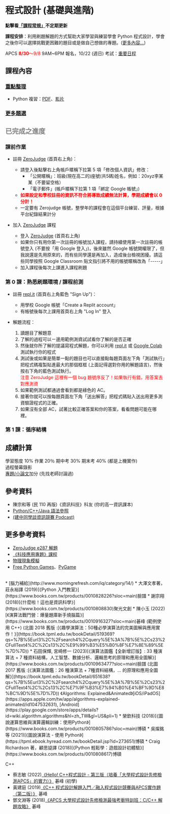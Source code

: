 # 程式設計 (基礎與進階)

**點擊看[「課程常規」](https://nandemoi.github.io/zl111/rules)不定期更新**

**課程安排**：利用刷題解題的方式幫助大家學習與練習學會 Python 程式設計，學會之後你可以選擇挑戰更困難的題目或是做自己想做的專題。([更多內容...](https://docs.google.com/document/d/1Qe5vf8Jx-YFIkDVaVYJXPisn8E4zSGhfUsqcxErGsO4/edit))

<!--規劃全學期 BYOD (自帶電腦)，每次上課前一天請確保電池蓄電充足。如有問題請第一週上課提出。-->

APCS <span style="color:red"><b>8/30</b>～9/8</span> 9AM~6PM 報名，10/22 (週日) 考試：[重要日程](https://apcs.csie.ntnu.edu.tw/index.php/timeline-2/)

## 課程內容

### [重點整理](https://nandemoi.github.io/zl111/progpts)

* Python 複習：[PDF](https://nandemoi.github.io/zl111/Python.pdf)、[影片](https://nandemoi.github.io/zl111/Python.html)

### [更多題選](https://nandemoi.github.io/zl111/probsels.pdf)

## <span style="color:gray">已完成之進度</span>

### 課前作業

* 註冊 [ZeroJudge](https://zerojudge.tw/) (首頁右上角)：
  <!--* 頁面最上方藍色「以現有的 Google 帳號創建身份」：用學校 Google 帳號建立帳號-->
  * <!--如果你已經有不是用學校 Google 帳號，-->請登入後點擊右上角帳戶暱稱下拉第 5 項「修改個人資訊」修改：
    * 「公開暱稱」：班級(現在高二的)座號(共5碼)姓名，例如：20xyz李某某（不要留空格）
    * 「電子郵件」(帳戶暱稱下拉第 1 項「綁定 Google 帳號」)
  * **<span style="color:red">如果設定和學校註冊的資訊不符合將導致成績無法計算，學期成績會以 0 分計！</span>**
  * 一定要有 Zerojudge 帳號，整學年的課程會在這個平台練習、評量，根據平台紀錄結果計分

* 加入 [ZeroJudge](https://zerojudge.tw/) 課程
  * 登入 [ZeroJudge](https://zerojudge.tw/) (首頁右上角)
  <!--* 點擊右上角帳戶暱稱下拉第 6 項「**+** 參加課程」-->
  * 如果你只有用你第一次註冊的帳號加入課程，請持續使用第一次註冊的帳號登入 (不要按「用 Google 登入」)，後來雖然 Google 帳號開權限了，但我說還是先用原來的，而有些同學還是再加入，造成後台檢視困擾。請這些同學按照 Google Classroom 貼文指引將不用的帳號暱稱改為「-----」
  * 加入課程後每次上課進入課程刷題

### 第 0 課：熟悉刷題環境 / 課程前測

* 註冊 [repl.it](https://replit.com) (首頁右上角藍色 "Sign Up")：
  * 用學校 Google 帳號「Create a Replit account」
  * 有帳號後每次上課用首頁右上角 "Log In" 登入
  <!--* 如果你已經有熟悉的程式開發 (編寫與執行) 環境 (例如 Google Colab)，你可以使用自己熟悉的開發工具就好，不一定要註冊使用 replit-->

* 解題流程：
  1. 讀題目了解題意
  2. 了解的過程可以ㄧ邊用範例測資試試看你了解的是否正確
  3. 然後就你所了解的提議寫程式解題，你可以利用 [repl.it](https://replit.com) 或 [Google Colab](https://colab.research.google.com/?hl=zh-tw) 測試執行你的程式
  4. 測試後或如果是簡單一點的題目也可以直接點每題頁面左下角「測試執行」把程式碼複製貼進最大的那個框框 (上面記得選對你用的解題語言)，然後按右下角的藍色測試執行。  
  <span style="color:red">注意 ZeroJudge 這裡有一個 bug 題號序反了！如果執行有錯，用答案去對應測資</span>
  5. 如果範例測試都通過會看到都是綠色的 AC。
  6. 接著你就可以按每題頁面左下角「送出解答」把程式碼貼入送出用更多測資驗證程式的正確。
  7. 如果沒有全部 AC，試著比較正確答案和你的答案，看看問題可能在哪裡。

### 第 1 課：循序結構

<span style="color:lightgray">
</span>

## 成績計算

學習態度 10% 作業 20％ 期中考 30% 期末考 40% (都是上機實作)  
過程螢幕錄影  
[專題/小論文](https://nandemoi.github.io/zl111/how2report.pdf)加分 (先找老師討論過)

## 參考資料

* 陳宗和等 (民 110 再版)《資訊科技》科友 (你的高一資訊課本)
* [Python/C++/Java 語法參照](https://nandemoi.github.io/zl111/apcs_resrcs.pdf)  
* [(建中同學談資訊競賽 Podcast)](https://open.spotify.com/episode/3lhesRuCQavvzmQRtVIT2w?si=659e425be16d4b36)

## 更多參考資料

* [ZeroJudge e287 解題](https://nandemoi.github.io/zl111/ZJe287.html)  
* [《科技應用專題》課程](https://nandemoi.github.io/zl111/techapp)
* [物理現象模擬](https://nandemoi.github.io/zl111/vpython.pdf)
* [Free Python Games](https://grantjenks.com/docs/freegames/)、[PyGame](https://realpython.com/pygame-a-primer/)  
<br>  
* [腦力補給](http://www.morningrefresh.com/iq/category/14/)  
* 大澤文孝著，莊永裕譯 (2019)[《Python 入門教室》](https://www.books.com.tw/products/0010828226?sloc=main)臉譜
* 謝宗翔 (2018)[《什麼啦！這也是資訊科學》](https://www.books.com.tw/products/0010808830)聚光文創  
* 陳小玉 (2022)[《演算法戰鬥營：爆量題庫新手燒腦篇》](https://www.books.com.tw/products/0010916327?sloc=main)碁峰 (範例使用 C++)  
(北圖 2018 舊版 :[《趣學演算法：50種必學演算法的完美圖解與應用實作！》](https://book.tpml.edu.tw/bookDetail/519369?qs=%7B%5Eurl3%2C%2Fsearch4%2Cquery%5E%3A%7B%5E%2Cs23%2CFullText4%2C%2Cs13%2C%E9%99%B3%E5%B0%8F%E7%8E%89%5E%7D%7D))
* 石田保輝, 宮崎修一 (2023)[《演算法圖鑑【全新增訂版】: 33 種演算法 + 7 種資料結構，人工智慧、數據分析、邏輯思考的原理和應用全圖解》](https://www.books.com.tw/products/0010963477?sloc=main)臉譜  
(北圖 2017 舊版 :[《演算法圖鑑：26 種演算法 + 7種資料結構，... 的原理和應用全圖解》](https://book.tpml.edu.tw/bookDetail/651638?qs=%7B%5Eurl3%2C%2Fsearch4%2Cquery%5E%3A%7B%5E%2Cs23%2CFullText4%2C%2Cs13%2C%E7%9F%B3%E7%94%B0%E4%BF%9D%E8%BC%9D%5E%7D%7D))  
《Algorithms: Explained&Animated》[iOS/iPadOS](https://apps.apple.com/tw/app/algorithms-explained-animated/id1047532631), [Android](https://play.google.com/store/apps/details?id=wiki.algorithm.algorithms&hl=zh_TW&gl=US&pli=1)
* 榮欽科技 (2018)[《圖說運算思維與演算邏輯訓練：使用Python》](https://www.books.com.tw/products/0010805786?sloc=main)博碩  
* 吳燦銘等 (2021)[《圖說演算法 - 使用 Python》](https://tpml.ebook.hyread.com.tw/bookDetail.jsp?id=273651)博碩  
* Craig Richardson 著，顧思㨗譯 (2018)[《Python 輕鬆學：遊戲設計初體驗》](https://www.books.com.tw/products/0010808617)博碩

C++
* 蔡志敏 (2022)[《Hello! C++程式設計 - 第三版（培養「大學程式設計先修檢測APCS」的實力）》](https://www.books.com.tw/products/0010938438?sloc=main) 碁峰 (初學)
* 黃建庭 (2019)[《C++ 程式設計解題入門／融入程式設計競賽與APCS實作題（第二版）》](https://www.books.com.tw/products/0010825494?sloc=main) 碁峰
* 鄧文淵等 (2018)[《APCS 大學程式設計先修檢測最強考衝特訓班：C/C++ 解題攻略》](https://www.books.com.tw/products/0010807303?sloc=main) 碁峰
